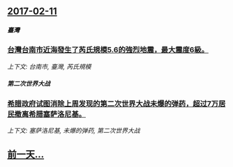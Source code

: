 ## [2017-02-11](/news/2017/02/11/index.md)

##### 臺灣
### [台灣台南市近海發生了芮氏規模5.6的強烈地震，最大震度6級。](/news/2017/02/11/台灣台南市近海發生了芮氏規模56的強烈地震-最大震度6級.md)
_上下文: 台南市, 臺灣, 芮氏規模_

##### 第二次世界大战
### [希腊政府试图消除上周发现的第二次世界大战未爆的弹药，超过7万居民撤离希腊塞萨洛尼基。 ](/news/2017/02/11/希腊政府试图消除上周发现的第二次世界大战未爆的弹药-超过7万居民撤离希腊塞萨洛尼基.md)
_上下文: 塞萨洛尼基, 未爆的弹药, 第二次世界大战_

## [前一天...](/news/2017/02/10/index.md)

